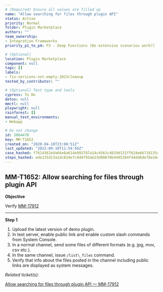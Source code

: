 ```yaml
---
# (Required) Ensure all values are filled up
name: "Allow searching for files through plugin API"
status: Active
priority: Normal
folder: Plugin Marketplace
authors: ""
team_ownership: 
- Integration Frameworks
priority_p1_to_p4: P3 - Deep Functions (Do extensive scenarios work?)

# (Optional)
location: Plugin Marketplace
component: null
tags: []
labels: 
- fix-versions-not-empty-2022cleanup
tested_by_contributor: ""

# (Optional) Test type and tools
cypress: To Do
detox: null
mmctl: null
playwright: null
rainforest: []
manual_test_environments:
- Webapp

# Do not change
id: 5064470
key: MM-T1652
created_on: "2020-04-10T23:08:51Z"
last_updated: "2022-09-10T11:54:56Z"
case_hashed: f7614362e9a66e8a614a993787a14c4563c4819d131ffb24e66718135c6f0d23e7adbe315a8575deff94e6e5567a9d43
steps_hashed: ede135d13a1dc824e7c9d4f93ab23d90678b4495394f44dd6de78e164aa522c7208f98f4ab09b36cb4c126efc3c31a42
---
```


<!-- (Auto-generated) Based on frontmatter's "key" and "name" -->

## MM-T1652: Allow searching for files through plugin API

**Objective**

Verify [MM-17912](https://mattermost.atlassian.net/browse/MM-17912)

---

**Step 1**

1. Upload the latest version of demo plugin.
2. In test server, enable public link and enable custom slash commands from System Console.
3. In a normal channel, send some files of different formats (e.g. jpg, mov, csv etc.).
4. In the same channel, issue `/list\_files` command.
5. Verify that info about the files posted in the channel including public links are displayed as system messages.

_Related ticket(s):_

[Allow searching for files through plugin API — MM-17912](https://mattermost.atlassian.net/browse/MM-17912)
